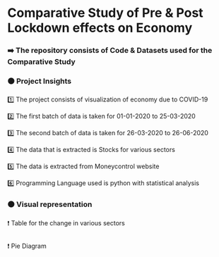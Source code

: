 # Comparative Study of Pre & Post Lockdown effects on Economy 

### ➡️ The repository consists of Code & Datasets used for the Comparative Study

### ⚫️ Project Insights

1️⃣ The project consists of visualization of economy due to COVID-19

2️⃣ The first batch of data is taken for 01-01-2020 to 25-03-2020  

3️⃣ The second batch of data is taken for 26-03-2020 to 26-06-2020

4️⃣ The data that is extracted is Stocks for various sectors

5️⃣ The data is extracted from Moneycontrol website 

6️⃣ Programming Language used is python with statistical analysis

### ⚫️ Visual representation 

❗️  Table for the change in various sectors

![]()

❗️  Pie Diagram 

![]()
